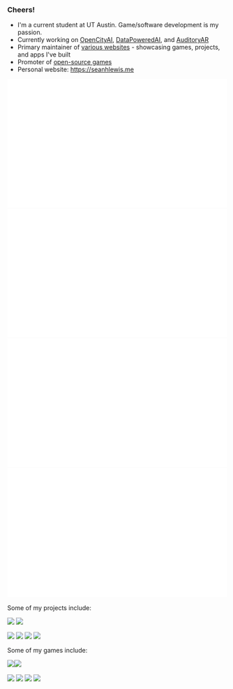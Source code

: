 ### Cheers!

- I'm a current student at UT Austin. Game/software development is my passion.
- Currently working on [OpenCityAI](https://opencityai.com), [DataPoweredAI](https://datapowered.ai), and [AuditoryAR](https://auditoryar.com)
- Primary maintainer of [various websites](https://github.com/seanhlewis/websites) - showcasing games, projects, and apps I've built
- Promoter of [open-source games](https://github.com/seanhlewis/games)
- Personal website: https://seanhlewis.me


![](https://raw.githubusercontent.com/seanhlewis/github-stats1/master/generated/overview.svg#gh-dark-mode-only)
![](https://raw.githubusercontent.com/seanhlewis/github-stats1/master/generated/overview.svg#gh-light-mode-only)
![](https://raw.githubusercontent.com/seanhlewis/github-stats1/master/generated/languages.svg#gh-dark-mode-only)
![](https://raw.githubusercontent.com/seanhlewis/github-stats1/master/generated/languages.svg#gh-light-mode-only)

Some of my projects include:

<a href="https://github.com/urbaninfolab/OpenCityAI"><img src="https://user-images.githubusercontent.com/96705270/236055102-2f4ce046-dd30-4cbe-87a3-5f25f308d3b5.png" width="400"/></a>
<a href="https://github.com/seanhlewis/DataPoweredAI"><img src="https://user-images.githubusercontent.com/96705270/236706951-687754f2-a501-48cb-9fab-f298e29400b5.png" width="400"/></a>

<a href="https://github.com/seanhlewis/AuditoryAR"><img src="https://user-images.githubusercontent.com/96705270/236707140-1aa08b93-de28-4647-9e24-3b29793eb9db.png" width="200"/></a> <a href="https://github.com/Good-Systems/SmartCityData"><img src="https://user-images.githubusercontent.com/96705270/236707050-b5af92aa-b91f-4773-91da-34b3281fe308.png" width="200"/></a> <a href="https://github.com/seanhlewis/TrafficEMS"><img src="https://user-images.githubusercontent.com/96705270/237002275-970186af-4e94-42bb-8040-218d5d61b327.png" width="200"/></a> <a href="https://github.com/seanhlewis/global-pe"><img src="https://user-images.githubusercontent.com/96705270/237002843-d54f7949-6356-46dd-90f1-6424743007f2.png" width="200"/></a>

Some of my games include:

<a href="https://github.com/aspengames/Patchwork_Beast"><img src="https://github-production-user-asset-6210df.s3.amazonaws.com/96705270/240494492-c86e2512-373b-4e44-8918-8c3bc0b74dc6.png" width="400"/></a><a href="https://github.com/seanhlewis/Fishori"><img src="https://user-images.githubusercontent.com/96705270/236052046-d321d04f-ba21-45b0-819a-cfadae9c8de7.png" width="400"/></a>

<a href="https://github.com/seanhlewis/RPGWurdle"><img src="https://user-images.githubusercontent.com/96705270/171061920-173d9d65-d9f2-49db-b0ea-4b66d0805d2c.png" width="200"/></a> <a href="https://github.com/seanhlewis/pirates-revenge"><img src="https://user-images.githubusercontent.com/96705270/168736641-ebf8efda-fb1c-4769-9813-0ac6c049fef3.png" width="200"/></a> <a href="https://github.com/seanhlewis/shibuya-detective"><img src="https://user-images.githubusercontent.com/96705270/169386509-45dd3bec-40f0-4dec-bb4e-4cc4cf7b9f41.png" width="200"/></a> <a href="https://github.com/seanhlewis/30-seconds"><img src="https://user-images.githubusercontent.com/96705270/169195089-c5173ee9-ea01-46ea-bfe0-d44fd3e2d4a6.png" width="200"/></a>



